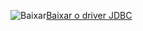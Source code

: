 ![Baixar](../ssdt/media/download.png)[Baixar o driver JDBC](https://go.microsoft.com/fwlink/?linkid=868287)
